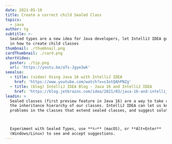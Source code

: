 ```yaml
---
date: 2021-05-10
title: Create a correct child Sealed Class
topics:
  - java
author: tg
subtitle: >-
  Sealed types are a new idea for Java developers, let IntelliJ IDEA guide you
  in how to create child classes
thumbnail: ./thumbnail.png
cardThumbnail: ./card.png
shortVideo:
  poster: ./tip.png
  url: 'https://youtu.be/aTs-Jgye3wk'
seealso:
  - title: (video) Using Java 16 with IntelliJ IDEA
    href: 'https://www.youtube.com/watch?v=s3otQAhPNZg'
  - title: (blog) IntelliJ IDEA Blog - Java 16 and IntelliJ IDEA
    href: 'https://blog.jetbrains.com/idea/2021/03/java-16-and-intellij-idea/'
leadin: >
  Sealed classes (first preview feature in Java 16) are a way to take control of
  the inheritance hierarchy of our classes. IntelliJ IDEA can let us know about
  problems in the classes that extend sealed classes, and suggest solutions.



  Experiment with Sealed Types, use **⌥⏎** (macOS), or **Alt+Enter**
  (Windows/Linux) to see and accept suggestions.
---
```


